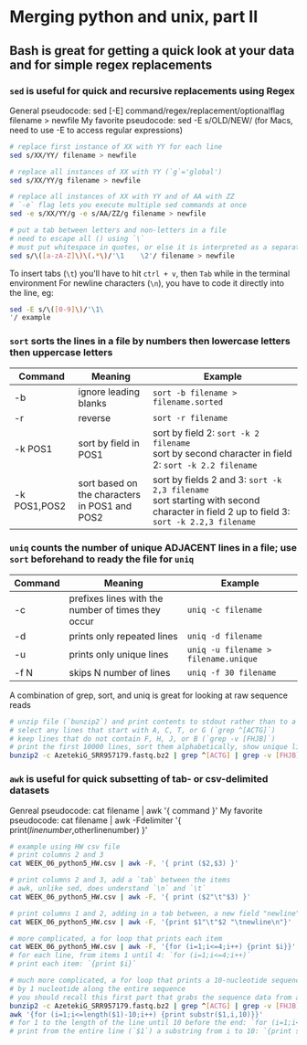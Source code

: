 # Merging python and unix, part II

## Bash is great for getting a quick look at your data and for simple regex replacements

### `sed` is useful for quick and recursive replacements using Regex

General pseudocode: sed [-E] command/regex/replacement/optionalflag filename > newfile
My favorite pseudocode: sed -E s/OLD/NEW/
(for Macs, need to use -E to access regular expressions)

```bash
# replace first instance of XX with YY for each line
sed s/XX/YY/ filename > newfile
```

```bash
# replace all instances of XX with YY (`g`='global')
sed s/XX/YY/g filename > newfile
```

```bash
# replace all instances of XX with YY and of AA with ZZ
# `-e` flag lets you execute multiple sed commands at once
sed -e s/XX/YY/g -e s/AA/ZZ/g filename > newfile
```

```bash
# put a tab between letters and non-letters in a file
# need to escape all () using `\` 
# must put whitespace in quotes, or else it is interpreted as a separate command
sed s/\([a-zA-Z]\)\(.*\)/'\1	\2'/ filename > newfile
```

To insert tabs (`\t`) you'll have to hit `ctrl + v`, then `Tab` while in the terminal environment
For newline characters (`\n`), you have to code it directly into the line, eg:

```bash
sed -E s/\([0-9]\)/'\1\
'/ example 

```

### `sort` sorts the lines in a file by numbers then lowercase letters then uppercase letters
Command | Meaning | Example
-------|--------|---------
-b | ignore leading blanks | `sort -b filename > filename.sorted`
-r | reverse | `sort -r filename`
-k POS1 | sort by field in POS1 | sort by field 2: `sort -k 2 filename` <br> sort by second character in field 2: `sort -k 2.2 filename`
-k POS1,POS2 | sort based on the characters <br> in POS1 and POS2 | sort by fields 2 and 3: `sort -k 2,3 filename` <br> sort starting with second character in field 2 up to field 3: `sort -k 2.2,3 filename`


### `uniq` counts the number of unique ADJACENT lines in a file; use `sort` beforehand to ready the file for `uniq`
Command | Meaning | Example
-------|--------|---------
-c | prefixes lines with the number of times they occur | `uniq -c filename`
-d | prints only repeated lines | `uniq -d filename`
-u | prints only unique lines | `uniq -u filename > filename.unique`
-f N | skips N number of lines | `uniq -f 30 filename`

A combination of grep, sort, and uniq is great for looking at raw sequence reads

```bash
# unzip file (`bunzip2`) and print contents to stdout rather than to a new file (`-c`)
# select any lines that start with A, C, T, or G (`grep ^[ACTG]`)
# keep lines that do not contain F, H, J, or B (`grep -v [FHJB]`)
# print the first 10000 lines, sort them alphabetically, show unique lines with counts (`head -10000 | sort | uniq -c`)
bunzip2 -c AzetekiG_SRR957179.fastq.bz2 | grep ^[ACTG] | grep -v [FHJB] | head -10000 | sort | uniq -c
```


### `awk` is useful for quick subsetting of tab- or csv-delimited datasets
Genreal pseudocode: cat filename | awk '{ command }'
My favorite pseudocode: cat filename | awk -Fdelimiter '{ print($linenumber,$otherlinenumber) }'

```bash
# example using HW csv file
# print columns 2 and 3
cat WEEK_06_python5_HW.csv | awk -F, '{ print ($2,$3) }'
```

```bash
# print columns 2 and 3, add a `tab` between the items
# awk, unlike sed, does understand `\n` and `\t`
cat WEEK_06_python5_HW.csv | awk -F, '{ print ($2"\t"$3) }'
```

```bash
# print columns 1 and 2, adding in a tab between, a new field "newline", and a new line at the end
cat WEEK_06_python5_HW.csv | awk -F, '{print $1"\t"$2 "\tnewline\n"}'
```

```bash
# more complicated, a for loop that prints each item 
cat WEEK_06_python5_HW.csv | awk -F, '{for (i=1;i<=4;i++) {print $i}}'
# for each line, from items 1 until 4: `for (i=1;i<=4;i++)`
# print each item: `{print $i}`
```

```bash
# much more complicated, a for loop that prints a 10-nucleotide sequence that overlaps 
# by 1 nucleotide along the entire sequence
# you should recall this first part that grabs the sequence data from an illumina output file
bunzip2 -c AzetekiG_SRR957179.fastq.bz2 | grep ^[ACTG] | grep -v [FHJB] | head -10000 | sort | uniq | \
awk '{for (i=1;i<=length($1)-10;i++) {print substr($1,i,10)}}'
# for 1 to the length of the line until 10 before the end: `for (i=1;i<=length($1)-10;i++)`
# print from the entire line (`$1`) a substring from i to 10: `{print substr($1,i,10)}`
```
